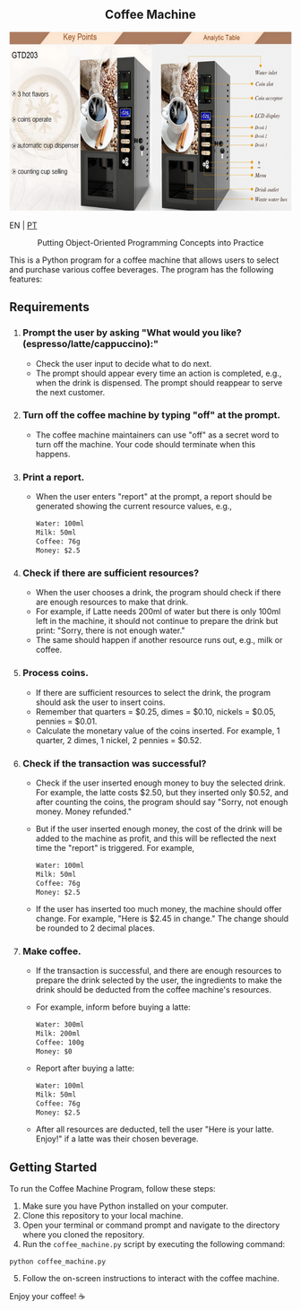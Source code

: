 <h2 align="center">Coffee Machine</h2>

<p align="center"><img src="\resources\banner.png" height="320" /></p>

EN | [PT](https://github.com/rafael-s-santos/coffee_machine/blob/main/resources/README_PT_BR.md)

<p align="center">Putting Object-Oriented Programming Concepts into Practice</p>

This is a Python program for a coffee machine that allows users to select and purchase various coffee beverages. The program has the following features:

## Requirements

1. ### Prompt the user by asking "What would you like? (espresso/latte/cappuccino):"
   - Check the user input to decide what to do next.
   - The prompt should appear every time an action is completed, e.g., when the drink is dispensed. The prompt should reappear to serve the next customer.

2. ### Turn off the coffee machine by typing "off" at the prompt.
   - The coffee machine maintainers can use "off" as a secret word to turn off the machine. Your code should terminate when this happens.

3. ### Print a report.
   - When the user enters "report" at the prompt, a report should be generated showing the current resource values, e.g.,
     ```
     Water: 100ml
     Milk: 50ml
     Coffee: 76g
     Money: $2.5
     ```

4. ### Check if there are sufficient resources?
   - When the user chooses a drink, the program should check if there are enough resources to make that drink.
   - For example, if Latte needs 200ml of water but there is only 100ml left in the machine, it should not continue to prepare the drink but print: "Sorry, there is not enough water."
   - The same should happen if another resource runs out, e.g., milk or coffee.

5. ### Process coins.
   - If there are sufficient resources to select the drink, the program should ask the user to insert coins.
   - Remember that quarters = $0.25, dimes = $0.10, nickels = $0.05, pennies = $0.01.
   - Calculate the monetary value of the coins inserted. For example, 1 quarter, 2 dimes, 1 nickel, 2 pennies = $0.52.

6. ### Check if the transaction was successful?
   - Check if the user inserted enough money to buy the selected drink. For example, the latte costs $2.50, but they inserted only $0.52, and after counting the coins, the program should say "Sorry, not enough money. Money refunded."
   - But if the user inserted enough money, the cost of the drink will be added to the machine as profit, and this will be reflected the next time the "report" is triggered. For example,
     ```
     Water: 100ml
     Milk: 50ml
     Coffee: 76g
     Money: $2.5
     ```

   - If the user has inserted too much money, the machine should offer change. For example, "Here is $2.45 in change." The change should be rounded to 2 decimal places.

7. ### Make coffee.
   - If the transaction is successful, and there are enough resources to prepare the drink selected by the user, the ingredients to make the drink should be deducted from the coffee machine's resources.
   - For example, inform before buying a latte:
     ```
     Water: 300ml
     Milk: 200ml
     Coffee: 100g
     Money: $0
     ```

   - Report after buying a latte:
     ```
     Water: 100ml
     Milk: 50ml
     Coffee: 76g
     Money: $2.5
     ```

   - After all resources are deducted, tell the user "Here is your latte. Enjoy!" if a latte was their chosen beverage.

## Getting Started
To run the Coffee Machine Program, follow these steps:

1. Make sure you have Python installed on your computer.
2. Clone this repository to your local machine.
3. Open your terminal or command prompt and navigate to the directory where you cloned the repository.
4. Run the `coffee_machine.py` script by executing the following command:
```
python coffee_machine.py
```
5. Follow the on-screen instructions to interact with the coffee machine.

Enjoy your coffee! ☕
